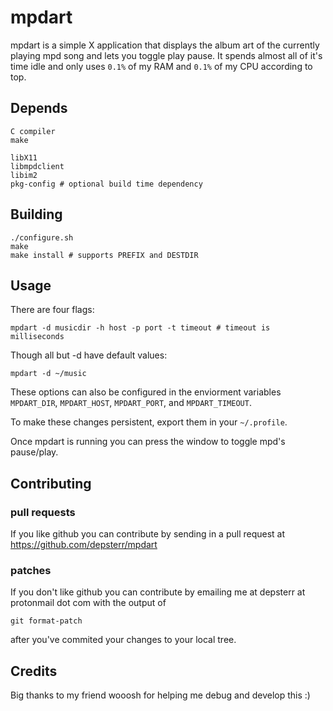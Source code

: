 mpdart
======

mpdart is a simple X application that displays the album art of the currently playing mpd song and lets you toggle play pause. It spends almost all of it's time idle and only uses `0.1%` of my RAM and `0.1%` of my CPU according to top.

Depends
-------

	C compiler
	make

	libX11
	libmpdclient
	libim2
	pkg-config # optional build time dependency

Building
--------

	./configure.sh
	make
	make install # supports PREFIX and DESTDIR

Usage
-----

There are four flags:

	mpdart -d musicdir -h host -p port -t timeout # timeout is milliseconds

Though all but -d have default values:

	mpdart -d ~/music

These options can also be configured in the enviorment variables `MPDART_DIR`, `MPDART_HOST`, `MPDART_PORT`, and `MPDART_TIMEOUT`.

To make these changes persistent, export them in your `~/.profile`.

Once mpdart is running you can press the window to toggle mpd's pause/play.

Contributing
------------

### pull requests
If you like github you can contribute by sending in a pull request at
https://github.com/depsterr/mpdart

### patches
If you don't like github you can contribute by emailing me at
depsterr at protonmail dot com with the output of

	git format-patch

after you've commited your changes to your local tree.

Credits
-------

Big thanks to my friend wooosh for helping me debug and develop this :)
